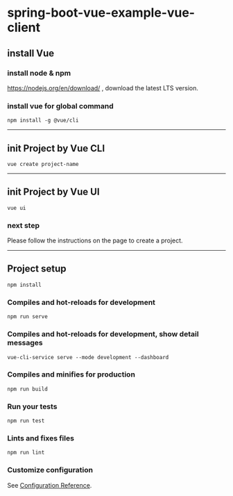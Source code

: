 # spring-boot-vue-example-vue-client

## install Vue
### install node & npm
https://nodejs.org/en/download/ , download the latest LTS version.

### install vue for global command
```
npm install -g @vue/cli
``` 

 
---

## init Project by Vue CLI 
```
vue create project-name 
```

---

## init Project by Vue UI
```
vue ui
```
### next step 
Please follow the instructions on the page to create a project.


---

## Project setup
```
npm install
```

### Compiles and hot-reloads for development
```
npm run serve
```

###  Compiles and hot-reloads for development, show detail messages
```
vue-cli-service serve --mode development --dashboard
```

### Compiles and minifies for production
```
npm run build
```

### Run your tests
```
npm run test
```

### Lints and fixes files
```
npm run lint
```

### Customize configuration
See [Configuration Reference](https://cli.vuejs.org/config/).

